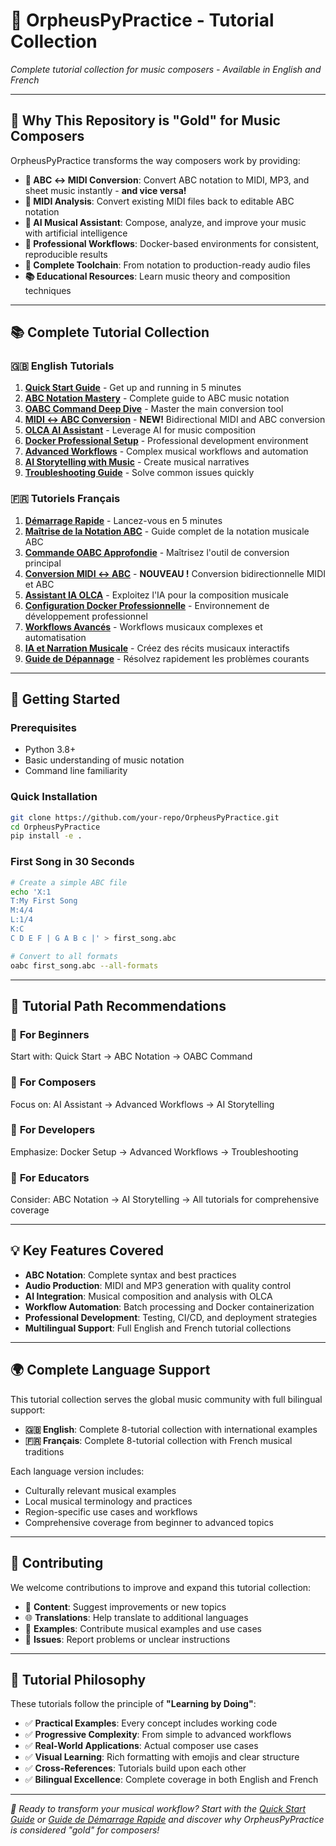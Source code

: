 # 🎼 OrpheusPyPractice - Tutorial Collection

*Complete tutorial collection for music composers - Available in English and French*

---

## 🌟 Why This Repository is "Gold" for Music Composers

OrpheusPyPractice transforms the way composers work by providing:

- **🎵 ABC ↔ MIDI Conversion**: Convert ABC notation to MIDI, MP3, and sheet music instantly - **and vice versa!**
- **🎼 MIDI Analysis**: Convert existing MIDI files back to editable ABC notation
- **🤖 AI Musical Assistant**: Compose, analyze, and improve your music with artificial intelligence
- **🐋 Professional Workflows**: Docker-based environments for consistent, reproducible results
- **🔧 Complete Toolchain**: From notation to production-ready audio files
- **📚 Educational Resources**: Learn music theory and composition techniques

---

## 📚 Complete Tutorial Collection

### 🇬🇧 English Tutorials

1. **[Quick Start Guide](en/01-quick-start.md)** - Get up and running in 5 minutes
2. **[ABC Notation Mastery](en/02-abc-notation.md)** - Complete guide to ABC music notation
3. **[OABC Command Deep Dive](en/03-oabc-command.md)** - Master the main conversion tool
4. **[MIDI ↔ ABC Conversion](en/07-midi-abc-conversion.md)** - **NEW!** Bidirectional MIDI and ABC conversion
5. **[OLCA AI Assistant](en/04-olca-ai-assistant.md)** - Leverage AI for music composition
5. **[Docker Professional Setup](en/05-docker-setup.md)** - Professional development environment
6. **[Advanced Workflows](en/06-advanced-workflows.md)** - Complex musical workflows and automation
7. **[AI Storytelling with Music](en/07-ai-storytelling.md)** - Create musical narratives
8. **[Troubleshooting Guide](en/08-troubleshooting.md)** - Solve common issues quickly

### 🇫🇷 Tutoriels Français

1. **[Démarrage Rapide](fr/01-demarrage-rapide.md)** - Lancez-vous en 5 minutes
2. **[Maîtrise de la Notation ABC](fr/02-notation-abc.md)** - Guide complet de la notation musicale ABC
3. **[Commande OABC Approfondie](fr/03-commande-oabc.md)** - Maîtrisez l'outil de conversion principal
4. **[Conversion MIDI ↔ ABC](fr/07-midi-abc-conversion.md)** - **NOUVEAU !** Conversion bidirectionnelle MIDI et ABC
5. **[Assistant IA OLCA](fr/04-assistant-ia-olca.md)** - Exploitez l'IA pour la composition musicale
5. **[Configuration Docker Professionnelle](fr/05-configuration-docker.md)** - Environnement de développement professionnel
6. **[Workflows Avancés](fr/06-workflows-avances.md)** - Workflows musicaux complexes et automatisation
7. **[IA et Narration Musicale](fr/07-narration-ia.md)** - Créez des récits musicaux interactifs
8. **[Guide de Dépannage](fr/08-depannage.md)** - Résolvez rapidement les problèmes courants

---

## 🚀 Getting Started

### Prerequisites
- Python 3.8+
- Basic understanding of music notation
- Command line familiarity

### Quick Installation
```bash
git clone https://github.com/your-repo/OrpheusPyPractice.git
cd OrpheusPyPractice
pip install -e .
```

### First Song in 30 Seconds
```bash
# Create a simple ABC file
echo 'X:1
T:My First Song
M:4/4
L:1/4
K:C
C D E F | G A B c |' > first_song.abc

# Convert to all formats
oabc first_song.abc --all-formats
```

---

## 🎯 Tutorial Path Recommendations

### 🎵 **For Beginners**
Start with: Quick Start → ABC Notation → OABC Command

### 🎼 **For Composers**  
Focus on: AI Assistant → Advanced Workflows → AI Storytelling

### 🔧 **For Developers**
Emphasize: Docker Setup → Advanced Workflows → Troubleshooting

### 🏫 **For Educators**
Consider: ABC Notation → AI Storytelling → All tutorials for comprehensive coverage

---

## 💡 Key Features Covered

- **ABC Notation**: Complete syntax and best practices
- **Audio Production**: MIDI and MP3 generation with quality control
- **AI Integration**: Musical composition and analysis with OLCA
- **Workflow Automation**: Batch processing and Docker containerization
- **Professional Development**: Testing, CI/CD, and deployment strategies
- **Multilingual Support**: Full English and French tutorial collections

---

## 🌍 Complete Language Support

This tutorial collection serves the global music community with full bilingual support:

- **🇬🇧 English**: Complete 8-tutorial collection with international examples
- **🇫🇷 Français**: Complete 8-tutorial collection with French musical traditions

Each language version includes:
- Culturally relevant musical examples
- Local musical terminology and practices
- Region-specific use cases and workflows
- Comprehensive coverage from beginner to advanced topics

---

## 🤝 Contributing

We welcome contributions to improve and expand this tutorial collection:

- 📝 **Content**: Suggest improvements or new topics
- 🌐 **Translations**: Help translate to additional languages  
- 🎵 **Examples**: Contribute musical examples and use cases
- 🐛 **Issues**: Report problems or unclear instructions

---

## 📖 Tutorial Philosophy

These tutorials follow the principle of **"Learning by Doing"**:

- ✅ **Practical Examples**: Every concept includes working code
- ✅ **Progressive Complexity**: From simple to advanced workflows
- ✅ **Real-World Applications**: Actual composer use cases
- ✅ **Visual Learning**: Rich formatting with emojis and clear structure
- ✅ **Cross-References**: Tutorials build upon each other
- ✅ **Bilingual Excellence**: Complete coverage in both English and French

---

*🎼 Ready to transform your musical workflow? Start with the [Quick Start Guide](en/01-quick-start.md) or [Guide de Démarrage Rapide](fr/01-demarrage-rapide.md) and discover why OrpheusPyPractice is considered "gold" for composers!*

